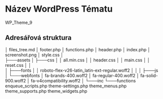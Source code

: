 # Název WordPress Tématu
WP_Theme_9

## Adresářová struktura
│   files_tree.md
│   footer.php
│   functions.php
│   header.php
│   index.php
│   screenshot.png
│   style.css
│   
├───assets
│   ├───css
│   │       all.min.css
│   │       header.css
│   │       main.css
│   │       reset.css
│   │       
│   ├───fonts
│   │       roboto-flex-v26-latin_latin-ext-regular.woff2
│   │
│   ├───js
│   └───webfonts
│           fa-brands-400.woff2
│           fa-regular-400.woff2
│           fa-solid-900.woff2
│           fa-v4compatibility.woff2
│
└───inc
    └───functions
            enqueue_scripts.php
            theme-settings.php
            theme_menus.php
            theme_supports.php
            theme_widgets.php